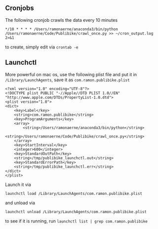 
## Cronjobs
The following cronjob crawls the data every 10 minutes

```
*/10 * * * * /Users/ramonaerne/anaconda3/bin/python /Users/ramonaerne/Code/Publibike/crawl_once.py >> ~/cron_output.log 2>&1
```

to create, simply edit via `crontab -e`


## Launchctl
More powerful on mac os, use the following plist file and put it in `/Library/LaunchAgents`, save it as `com.ramon.publibike.plist`

```
<?xml version="1.0" encoding="UTF-8"?>
<!DOCTYPE plist PUBLIC "-//Apple//DTD PLIST 1.0//EN" "http://www.apple.com/DTDs/PropertyList-1.0.dtd">
<plist version="1.0">
<dict>
    <key>Label</key>
    <string>com.ramon.publibike</string>
    <key>ProgramArguments</key>
    <array>
        <string>/Users/ramonaerne/anaconda3/bin/python</string>
        <string>/Users/ramonaerne/Code/Publibike/crawl_once.py</string>
    </array>
    <key>StartInterval</key>
    <integer>600</integer>
    <key>StandardOutPath</key>
    <string>/tmp/publibike_launchctl.out</string>
    <key>StandardErrorPath</key>
    <string>/tmp/publibike_launchctl.err</string>
</dict>
</plist>
```
Launch it via
```
launchctl load /Library/LaunchAgents/com.ramon.publibike.plist
```
and unload via
```
launchctl unload /Library/LaunchAgents/com.ramon.publibike.plist
```
to see if it is running, run `launchctl list | grep com.ramon.publibike`
